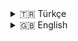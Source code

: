 <details>
<summary>🇹🇷 Türkçe</summary>

# Python İntegral hesaplama programı.

# Bu program ne işe yarar?
- Bu program ile istediğiniz fonksiyonun integral değerini yaklaşık olarak hesaplayabilirsiniz.

# Hangi yöntemler kullanılır?
- Riemann Toplamı
- Simpson Kuralı
- Trapez Yöntemi

# Nasıl kullanılır?

# Riemann Toplamı

Bu fonksiyon, belirli bir `f(x)` fonksiyonunun yaklaşık integralini **Riemann Toplamı** kullanarak hesaplar. Simpson yöntemi, Riemann toplamına göre genellikle daha hassas sonuçlar verir.


### 🔧 Parametreler

- `a` *(float)* – İntegralin alt sınırı  
- `b` *(float)* – İntegralin üst sınırı  
- `fx` *(function)* – İntegrali alınacak fonksiyon.  
- `n` *(int, varsayılan = 100_000)* – Aralık (dilim) sayısı. Ne kadar büyükse, sonuç o kadar hassas olur.

### 🧪 Örnek Kullanım

```python
def f(x):
    return x**2
result = riemann_sum(0, 1, f)
print(result)  # Çıktı ≈ 0.3333
```

# Simpson Kuralı
Bu fonksiyon, belirli bir `f(x)` fonksiyonunun yaklaşık integralini **Simpson Kuralı** kullanarak hesaplar. Simpson yöntemi, Riemann toplamına göre genellikle daha hassas sonuçlar verir.

---

### 🔧 Parametreler

- `a` *(float)* – İntegralin alt sınırı  
- `b` *(float)* – İntegralin üst sınırı  
- `fx` *(function)* – İntegrali alınacak fonksiyon.  
- `n` *(int, varsayılan = 100_000)* – Aralık (dilim) sayısı. **Çift sayı** olmalıdır. Büyük değerler daha hassas sonuç verir.

---

### 🧪 Örnek Kullanım

```python
def f(x):
    return x**2
result = simpson_rule(0, 1, f)
print(result)  # Çıktı ≈ 0.3333
```

Bu fonksiyon, belirli bir `f(x)` fonksiyonunun yaklaşık integralini **Trapez Yöntemi** kullanarak hesaplar. Bu yöntem, integrali alınan alanı küçük trapezlere bölerek yaklaşık sonuç üretir.

---

### 🔧 Parametreler

- `a` *(float)* – İntegralin alt sınırı  
- `b` *(float)* – İntegralin üst sınırı  
- `fx` *(function)* – İntegrali alınacak fonksiyon.  
- `n` *(int, varsayılan = 100_000)* – Aralık (dilim) sayısı. Daha büyük değerler daha hassas sonuç verir.

---

### 🧪 Örnek Kullanım

```python
def f(x):
    return x**2
result = trapezoidal(0, 1, f)
print(result)  # Çıktı ≈ 0.3333
```


</details>

<details>
<summary>🇬🇧 English</summary>


# Python Integral Calculation Program.

# What is this program for?
- With this program, you can approximately calculate the integral value of any function you want.

# Which methods are used?
- Riemann Sum
- Simpson's Rule
- Trapezoidal Method

# How to use?

# Riemann Sum

This function calculates the approximate integral of a given `f(x)` function using the **Riemann Sum**. Simpson's method generally gives more accurate results compared to the Riemann sum.

### 🔧 Parameters

- `a` *(float)* – Lower limit of the integral  
- `b` *(float)* – Upper limit of the integral  
- `fx` *(function)* – Function to be integrated.  
- `n` *(int, default = 100_000)* – Number of intervals (subdivisions). The larger it is, the more accurate the result.

### 🧪 Example Usage
```python
def f(x):
    return x**2
result = riemann_sum(0, 1, f)
print(result)  # Output approximately 0.3333
```

# Simpson's Rule
This function calculates the approximate integral of a given `f(x)` function using **Simpson's Rule**. Simpson's method generally gives more accurate results compared to the Riemann sum.

---

### 🔧 Parameters

- `a` *(float)* – Lower limit of the integral  
- `b` *(float)* – Upper limit of the integral  
- `fx` *(function)* – Function to be integrated.  
- `n` *(int, default = 100_000)* – Number of intervals (subdivisions). It should be an **even number**. Larger values give more accurate results.

---

### 🧪 Example Usage
```python
def f(x):
    return x**2
result = simpson_rule(0, 1, f)
print(result)  # Output approximately 0.3333
```

This function calculates the approximate integral of a given `f(x)` function using the **Trapezoidal Method**. This method approximates the integral by dividing the area under the curve into small trapezoids.

---

### 🔧 Parameters

- `a` *(float)* – Lower limit of the integral  
- `b` *(float)* – Upper limit of the integral  
- `fx` *(function)* – Function to be integrated.  
- `n` *(int, default = 100_000)* – Number of intervals (subdivisions). Larger values give more accurate results.

---

### 🧪 Example Usage
```python
def f(x):
    return x**2
result = trapezoidal(0, 1, f)
print(result)  # Output approximately 0.3333
Hello! This project does the following...
```
</details>